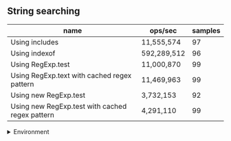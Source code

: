 ## String searching

|name|ops/sec|samples|
|-|-|-|
|Using includes|11,555,574|97|
|Using indexof|592,289,512|96|
|Using RegExp.test|11,000,870|99|
|Using RegExp.text with cached regex pattern|11,469,963|99|
|Using new RegExp.test|3,732,153|92|
|Using new RegExp.test with cached regex pattern|4,291,110|99|


<details>
<summary>Environment</summary>

* __Machine:__ linux x64 | 2 vCPUs | 6.8GB Mem
* __Run:__ Tue Oct 24 2023 17:54:53 GMT+0000 (Coordinated Universal Time)
</details>

<!--
{"environment":{"platform":"linux","arch":"x64","cpus":2,"totalMemory":6.7597503662109375},"benchmarks":[{"name":"Using includes","opsSec":11555574.169576624,"samples":6},{"name":"Using indexof","opsSec":592289512.2118534,"samples":7},{"name":"Using RegExp.test","opsSec":11000869.594498517,"samples":5},{"name":"Using RegExp.text with cached regex pattern","opsSec":11469962.556177668,"samples":6},{"name":"Using new RegExp.test","opsSec":3732152.9224065673,"samples":5},{"name":"Using new RegExp.test with cached regex pattern","opsSec":4291110.282419909,"samples":6}]}-->
